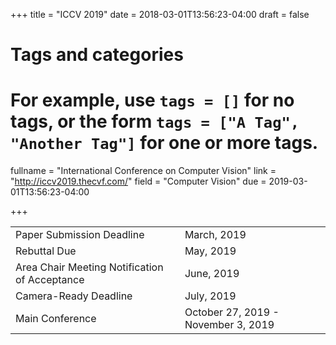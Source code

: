 +++
title = "ICCV 2019"
date = 2018-03-01T13:56:23-04:00
draft = false

# Tags and categories
# For example, use `tags = []` for no tags, or the form `tags = ["A Tag", "Another Tag"]` for one or more tags.

fullname = "International Conference on Computer Vision"
link = "http://iccv2019.thecvf.com/"
field = "Computer Vision"
due = 2019-03-01T13:56:23-04:00

+++

| | |
|---|---|
|Paper Submission Deadline |	March, 2019|
|Rebuttal Due|	May, 2019|
|Area Chair Meeting Notification of Acceptance|	June, 2019|
|Camera-Ready Deadline|	July, 2019|
|Main Conference|	October 27, 2019 - November 3, 2019|